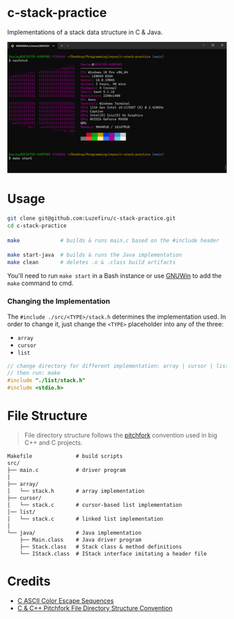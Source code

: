 # c-stack-practice

Implementations of a stack data structure in C & Java.

<img src="demo.gif" />

# Usage

```bash
git clone git@github.com:Luzefiru/c-stack-practice.git
cd c-stack-practice

make             # builds & runs main.c based on the #include header

make start-java  # builds & runs the Java implementation
make clean       # deletes .o & .class build artifacts
```

You'll need to run `make start` in a Bash instance or use [GNUWin](https://gnuwin32.sourceforge.net/install.html) to add the `make` command to cmd.

### Changing the Implementation

The `#include ./src/<TYPE>/stack.h` determines the implementation used. In order to change it, just change the `<TYPE>` placeholder into any of the three:

- `array`
- `cursor`
- `list`

```c
// change directory for different implementation: array | cursor | list
// then run: make
#include "./list/stack.h"
#include <stdio.h>
```

# File Structure

> File directory structure follows the [pitchfork](https://github.com/vector-of-bool/pitchfork) convention used in big C++ and C projects.

```
Makefile              # build scripts
src/
├── main.c            # driver program
│
├── array/
│   └── stack.h       # array implementation
├── cursor/
│   └── stack.c       # cursor-based list implementation
│── list/
│   └── stack.c       # linked list implementation
│
└── java/             # Java implementation
    ├── Main.class    # Java driver program
    ├── Stack.class   # Stack class & method definitions
    └── IStack.class  # IStack interface imitating a header file
```

# Credits

- [C ASCII Color Escape Sequences](https://gist.github.com/RabaDabaDoba/145049536f815903c79944599c6f952a)
- [C & C++ Pitchfork File Directory Structure Convention](https://github.com/vector-of-bool/pitchfork)
